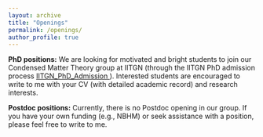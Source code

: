 ```yaml
---
layout: archive
title: "Openings"
permalink: /openings/
author_profile: true
---
```


<!-- **Junior Research Fellow (JRF) position:** We currently have an opening for a *Junior Research Fellow (JRF)* position funded by the Anusandhan National Research Foundation (ANRF). The position is initially for one year, with the possibility of further extensions. The candidate may also be considered for a PhD position in our group, subject to successfully clearing the institute's PhD admission process.

Interested students are encouraged to apply here:  <a href="
https://drive.google.com/file/d/18eM4sSABOqRDx81xcxoFSIslb-FNKawk/view?usp=drive_link"> adJRF</a> (**Deadline – August 3, 2025**). -->

**PhD positions:** We are looking for motivated and bright students to join our Condensed Matter Theory group at IITGN (through the IITGN PhD admission process <a href="https://iitgn.ac.in/admissions/phd"> IITGN_PhD_Admission </a>). Interested students are encouraged to write to me with your CV (with detailed academic record) and research interests.

**Postdoc positions:** Currently, there is no Postdoc opening in our group. If you have your own funding (e.g., NBHM) or seek assistance with a position, please feel free to write to me.
